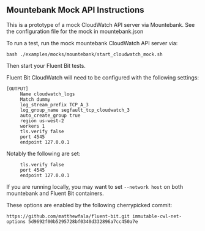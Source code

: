 ## Mountebank Mock API Instructions

This is a prototype of a mock CloudWatch API server via Mountebank. See the configuration file for the mock in mountebank.json

To run a test, run the mock mountebank CloudWatch API server via:
```
bash ./examples/mocks/mountebank/start_cloudwatch_mock.sh 
```

Then start your Fluent Bit tests.

Fluent Bit CloudWatch will need to be configured with the following settings:

```
[OUTPUT]
     Name cloudwatch_logs
     Match dummy
     log_stream_prefix TCP_A_3
     log_group_name segfault_tcp_cloudwatch_3
     auto_create_group true
     region us-west-2
     workers 1
     tls.verify false
     port 4545
     endpoint 127.0.0.1
```

Notably the following are set:
```
     tls.verify false
     port 4545
     endpoint 127.0.0.1
```

If you are running locally, you may want to set `--network host` on both mountebank and Fluent Bit containers. 

These options are enabled by the following cherrypicked commit:
```
https://github.com/matthewfala/fluent-bit.git immutable-cwl-net-options 5d9692f00b5295728bf0340d332896a7cc450a7e
```
